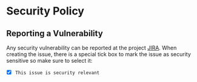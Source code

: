 # Security Policy

## Reporting a Vulnerability

Any security vulnerability can be reported at the project [JIRA](https://issues.redhat.com/projects/WELD).
When creating the issue, there is a special tick box to mark the issue as security sensitive so make sure to select it: 
- [x] `This issue is security relevant`
